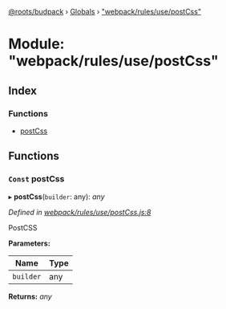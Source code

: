 [@roots/budpack](../README.md) › [Globals](../globals.md) › ["webpack/rules/use/postCss"](_webpack_rules_use_postcss_.md)

# Module: "webpack/rules/use/postCss"

## Index

### Functions

* [postCss](_webpack_rules_use_postcss_.md#const-postcss)

## Functions

### `Const` postCss

▸ **postCss**(`builder`: any): *any*

*Defined in [webpack/rules/use/postCss.js:8](https://github.com/roots/bud-support/blob/bc9161d/src/budpack/builder/webpack/rules/use/postCss.js#L8)*

PostCSS

**Parameters:**

Name | Type |
------ | ------ |
`builder` | any |

**Returns:** *any*
